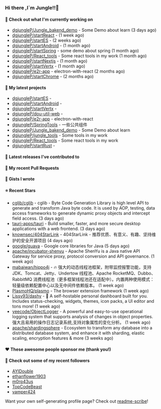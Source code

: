 ### Hi there ,I`m Jungle!!👋

#### 👷 Check out what I'm currently working on

- [dgjungleP/Jungle_bakend_demo](https://github.com/dgjungleP/Jungle_bakend_demo) - Some Demo about learn (3 days ago)
- [dgjungleP/startReact](https://github.com/dgjungleP/startReact) -  (1 week ago)
- [dgjungleP/startES](https://github.com/dgjungleP/startES) -  (2 weeks ago)
- [dgjungleP/startAndroid](https://github.com/dgjungleP/startAndroid) -  (1 month ago)
- [dgjungleP/startSpring](https://github.com/dgjungleP/startSpring) - some demo about spring (1 month ago)
- [dgjungleP/React_tools](https://github.com/dgjungleP/React_tools) - Some react tools in my work (1 month ago)
- [dgjungleP/startNextjs](https://github.com/dgjungleP/startNextjs) -  (1 month ago)
- [dgjungleP/startVertx](https://github.com/dgjungleP/startVertx) -  (1 month ago)
- [dgjungleP/e2r-app](https://github.com/dgjungleP/e2r-app) - electron-with-react (2 months ago)
- [dgjungleP/startChrome](https://github.com/dgjungleP/startChrome) -  (2 months ago)

#### 🌱 My latest projects

- [dgjungleP/startES](https://github.com/dgjungleP/startES) - 
- [dgjungleP/startAndroid](https://github.com/dgjungleP/startAndroid) - 
- [dgjungleP/startVertx](https://github.com/dgjungleP/startVertx) - 
- [dgjungleP/dou-util-web](https://github.com/dgjungleP/dou-util-web) - 
- [dgjungleP/e2r-app](https://github.com/dgjungleP/e2r-app) - electron-with-react
- [dgjungleP/SpringTools](https://github.com/dgjungleP/SpringTools) - 一些公共组件
- [dgjungleP/Jungle_bakend_demo](https://github.com/dgjungleP/Jungle_bakend_demo) - Some Demo about learn
- [dgjungleP/jungle_tools](https://github.com/dgjungleP/jungle_tools) - Some tools in my work
- [dgjungleP/React_tools](https://github.com/dgjungleP/React_tools) - Some react tools in my work
- [dgjungleP/startRust](https://github.com/dgjungleP/startRust) - 

#### 🔭 Latest releases I've contributed to


#### 🔨 My recent Pull Requests



#### 📓 Gists I wrote


#### ⭐ Recent Stars

- [cglib/cglib](https://github.com/cglib/cglib) - cglib - Byte Code Generation Library is high level API to generate and transform Java byte code. It is used by AOP, testing, data access frameworks to generate dynamic proxy objects and intercept field access. (3 days ago)
- [tauri-apps/tauri](https://github.com/tauri-apps/tauri) - Build smaller, faster, and more secure desktop applications with a web frontend. (3 days ago)
- [knownsec/404StarLink](https://github.com/knownsec/404StarLink) - 404StarLink - 推荐优质、有意义、有趣、坚持维护的安全开源项目 (4 days ago)
- [google/guava](https://github.com/google/guava) - Google core libraries for Java (5 days ago)
- [apache/incubator-shenyu](https://github.com/apache/incubator-shenyu) - Apache ShenYu is a Java native API Gateway for service proxy, protocol conversion and API governance. (1 week ago)
- [mabaiwan/hippo4j](https://github.com/mabaiwan/hippo4j) - 🔥 强大的动态线程池框架，附带监控报警功能，支持 JDK、Tomcat、Jetty、Undertow 线程池、Apache RocketMQ、Dubbo、RabbitMQ 消费线程池（更多框架线程池还在适配中）。内置两种使用模式：轻量级依赖配置中心以及无中间件依赖版本。 (1 week ago)
- [PlasmoHQ/plasmo](https://github.com/PlasmoHQ/plasmo) - The browser extension framework (1 week ago)
- [Lissy93/dashy](https://github.com/Lissy93/dashy) - 🚀 A self-hostable personal dashboard built for you. Includes status-checking, widgets, themes, icon packs, a UI editor and tons more! (1 week ago)
- [yeecode/ObjectLogger](https://github.com/yeecode/ObjectLogger) - A powerful and easy-to-use operational logging system that supports analysis of changes in object properties. 强大且易用的操作日志记录系统,支持对象属性的变化分析。 (1 week ago)
- [apache/shardingsphere](https://github.com/apache/shardingsphere) - Ecosystem to transform any database into a distributed database system, and enhance it with sharding, elastic scaling, encryption features &amp; more (3 weeks ago)

#### ❤️ These awesome people sponsor me (thank you!)


#### 👯 Check out some of my recent followers

- [AYIDouble](https://github.com/AYIDouble)
- [ethanflower1903](https://github.com/ethanflower1903)
- [m0rp43us](https://github.com/m0rp43us)
- [TopCodeBeast](https://github.com/TopCodeBeast)
- [vamper424](https://github.com/vamper424)

Want your own self-generating profile page? Check out [readme-scribe](https://github.com/muesli/readme-scribe)!
